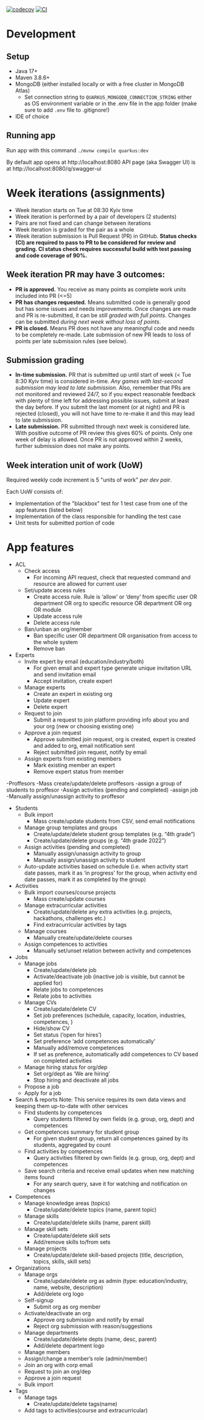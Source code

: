 [![codecov](https://codecov.io/gh/kmaooad/capstone23/graph/badge.svg?token=0uAZQSSsdj)](https://codecov.io/gh/kmaooad/capstone23) [![CI](https://github.com/kmaooad/capstone23/actions/workflows/ci.yaml/badge.svg)](https://github.com/kmaooad/capstone23/actions/workflows/ci.yaml)

# Development

## Setup

- Java 17+
- Maven 3.8.6+
- MongoDB (either installed locally or with a free cluster in MongoDB Atlas)
  - Set connection string to `QUARKUS_MONGODB_CONNECTION_STRING` either as OS environment variable or in the .env file in the app folder (make sure to add `.env` file to .gitignore!)
- IDE of choice

## Running app

Run app with this command
`./mvnw compile quarkus:dev`

By default app opens at http://localhost:8080
API page (aka Swagger UI) is at http://localhost:8080/q/swagger-ui

# Week iterations (assignments)

- Week iteration starts on Tue at 08:30 Kyiv time
- Week iteration is performed by a pair of developers (2 students)
- Pairs are not fixed and can change between iterations
- Week iteration is graded for the pair as a whole
- Week iteration submission is Pull Request (PR) in GitHub. **Status checks (CI) are required to pass to PR to be considered for review and grading. CI status check requires successful build with test passing and code coverage of 90%.**

## Week iteration PR may have 3 outcomes:

- **PR is approved.** You receive as many points as complete work units included into PR (<=5)
- **PR has changes requested.** Means submitted code is generally good but has some issues and needs improvements. Once changes are made and PR is re-submitted, it can be _still graded with full points_. Changes can be submitted _during next week without loss of points_.
- **PR is closed.** Means PR does not have any meaningful code and needs to be completely re-made. Late submission of new PR leads to loss of points per late submission rules (see below).

## Submission grading

- **In-time submission.** PR that is submitted up until start of week (< Tue 8:30 Kyiv time) is considered in-time. _Any games with last-second submission may lead to late submission._ Also, remember that PRs are not monitored and reviewed 24/7, so if you expect reasonable feedback with plenty of time left for addressing possible issues, submit at least the day before. If you submit the last moment (or at night) and PR is rejected (closed), you will not have time to re-make it and this may lead to late submission.
- **Late submission.** PR submitted through next week is considered late. With positive outcome of PR review this gives 60% of points. Only one week of delay is allowed. Once PR is not approved within 2 weeks, further submission does not make any points.

## Week interation unit of work (UoW)

Required weekly code increment is 5 "units of work" _per dev pair_.

Each UoW consists of:

- Implementation of the "blackbox" test for 1 test case from one of the app features (listed below)
- Implementation of the class responsible for handling the test case
- Unit tests for submitted portion of code

# App features

- ACL
  - Check access
    - For incoming API request, check that requested command and resource are allowed for current user
  - Set/update access rules
    - Create access rule. Rule is ‘allow’ or ‘deny’ from specific user OR department OR org to specific resource OR department OR org OR module
    - Update access rule
    - Delete access rule
  - Ban/unban an org/member
    - Ban specific user OR department OR organisation from access to the whole system
    - Remove ban
- Experts
  - Invite expert by email (education/industry/both)
    - For given email and expert type generate unique invitation URL and send invitation email
    - Accept invitation, create expert
  - Manage experts
    - Create an expert in existing org
    - Update expert
    - Delete expert
  - Request to join
    - Submit a request to join platform providing info about you and your org (new or choosing existing one)
  - Approve a join request
    - Approve submitted join request, org is created, expert is created and added to org, email notification sent
    - Reject submitted join request, notify by email
  - Assign experts from existing members
    - Mark existing member an expert
    - Remove expert status from member
   
-Proffesors
  -Mass create/update/delete proffesors 
  -assign a group of students to proffesor
  -Assign activities (pending and completed)
  -assign job
  -Manually assign/unassign activity to proffesor

- Students
  - Bulk import
    - Mass create/update students from CSV, send email notifications
  - Manage group templates and groups
    - Create/update/delete student group templates (e.g. “4th grade”)
    - Create/update/delete groups (e.g. “4th grade 2022”)
  - Assign activities (pending and completed)
    - Manually assign/unassign activity to group
    - Manually assign/unassign activity to student
  - Auto-update activities based on schedule (i.e. when activity start date passes, mark it as ‘in progress’ for the group, when activity end date passes, mark it as completed by the group)
- Activities
  - Bulk import courses/course projects
    - Mass create/update courses
  - Manage extracurricular activities
    - Create/update/delete any extra activities (e.g. projects, hackathons, challenges etc.)
    - Find extracurricular activities by tags
  - Manage courses
    - Manually create/update/delete courses
  - Assign competences to activities
    - Manually set/unset relation between activity and competences
- Jobs
  - Manage jobs
    - Create/update/delete job
    - Activate/deactivate job (inactive job is visible, but cannot be applied for)
    - Relate jobs to competences
    - Relate jobs to activities
  - Manage CVs
    - Create/update/delete CV
    - Set job preferences (schedule, capacity, location, industries, competences, )
    - Hide/show CV
    - Set status (‘open for hires’)
    - Set preference ‘add competences automatically’
    - Manually add/remove competences
    - If set as preference, automatically add competences to CV based on completed activities
  - Manage hiring status for org/dep
    - Set org/dept as ‘We are hiring’
    - Stop hiring and deactivate all jobs
  - Propose a job
  - Apply for a job
- Search & reports
  Note: This service requires its own data views and keeping them up-to-date with other services
  - Find students by competences
    - Query students filtered by own fields (e.g. group, org, dept) and competences
  - Get competences summary for student group
    - For given student group, return all competences gained by its students, aggregated by count
  - Find activities by competences
    - Query activities filtered by own fields (e.g. group, org, dept) and competences
  - Save search criteria and receive email updates when new matching items found
    - For any search query, save it for watching and notification on changes
- Competences
  - Manage knowledge areas (topics)
    - Create/update/delete topics (name, parent topic)
  - Manage skills
    - Create/update/delete skills (name, parent skill)
  - Manage skill sets
    - Create/update/delete skill sets
    - Add/remove skills to/from sets
  - Manage projects
    - Create/update/delete skill-based projects (title, description, topics, skills, skill sets)
- Organizations
  - Manage orgs
    - Create/update/delete org as admin (type: education/industry, name, website, description)
    - Add/delete org logo
  - Self-signup
    - Submit org as org member
  - Activate/deactivate an org
    - Approve org submission and notify by email
    - Reject org submission with reason/suggestions
  - Manage departments
    - Create/update/delete depts (name, desc, parent)
    - Add/delete department logo
  - Manage members
  - Assign/change a member’s role (admin/member)
  - Join an org with corp email
  - Request to join an org/dep
  - Approve a join request
  - Bulk import
- Tags
  - Manage tags
    - Create/update/delete tags(name)
  - Add tags to activities(course and extracurricular)
